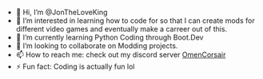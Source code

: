 - 👋 Hi, I’m @JonTheLoveKing
- 👀 I’m interested in learning how to code for so that I can create mods for different video games and eventually make a carreer out of this. 
- 🌱 I’m currently learning Python Coding through Boot.Dev
- 💞️ I’m looking to collaborate on Modding projects. 
- 📫 How to reach me: check out my discord server [OmenCorsair](https://discord.com/invite/omencorsair)
- ⚡ Fun fact: Coding is actually fun lol

<!---
JonTheLoveKing/JonTheLoveKing is a ✨ special ✨ repository because its `README.md` (this file) appears on your GitHub profile.
You can click the Preview link to take a look at your changes.
--->
